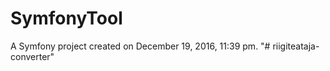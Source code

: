 SymfonyTool
===========

A Symfony project created on December 19, 2016, 11:39 pm.
"# riigiteataja-converter" 

